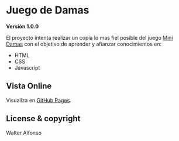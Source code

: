 # Juego de Damas 

**Versión 1.0.0**

El proyecto intenta realizar un copia lo mas fiel posible
del juego [Mini Damas](https://www.minidamas.com/) con el objetivo de aprender y afianzar conocimientos en:

- HTML
- CSS
- Javascript

## Vista Online

Visualiza en [GitHub Pages](https://walfonso.github.io/juego-de-damas/).

## License & copyright
Walter Alfonso


